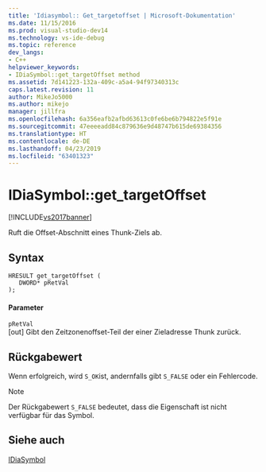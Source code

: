 ```yaml
---
title: 'Idiasymbol:: Get_targetoffset | Microsoft-Dokumentation'
ms.date: 11/15/2016
ms.prod: visual-studio-dev14
ms.technology: vs-ide-debug
ms.topic: reference
dev_langs:
- C++
helpviewer_keywords:
- IDiaSymbol::get_targetOffset method
ms.assetid: 7d141223-132a-409c-a5a4-94f97340313c
caps.latest.revision: 11
author: MikeJo5000
ms.author: mikejo
manager: jillfra
ms.openlocfilehash: 6a356eafb2afbd63613c0fe6be6b794822e5f91e
ms.sourcegitcommit: 47eeeeadd84c879636e9d48747b615de69384356
ms.translationtype: HT
ms.contentlocale: de-DE
ms.lasthandoff: 04/23/2019
ms.locfileid: "63401323"
---
```

# <a name="idiasymbolgettargetoffset"></a>IDiaSymbol::get_targetOffset
[!INCLUDE[vs2017banner](../../includes/vs2017banner.md)]

Ruft die Offset-Abschnitt eines Thunk-Ziels ab.  
  
## <a name="syntax"></a>Syntax  
  
```cpp#  
HRESULT get_targetOffset (   
   DWORD* pRetVal  
);  
```  
  
#### <a name="parameters"></a>Parameter  
 `pRetVal`  
 [out] Gibt den Zeitzonenoffset-Teil der einer Zieladresse Thunk zurück.  
  
## <a name="return-value"></a>Rückgabewert  
 Wenn erfolgreich, wird `S_OK`ist, andernfalls gibt `S_FALSE` oder ein Fehlercode.  
  
> [!NOTE]
> Der Rückgabewert `S_FALSE` bedeutet, dass die Eigenschaft ist nicht verfügbar für das Symbol.  
  
## <a name="see-also"></a>Siehe auch  
 [IDiaSymbol](../../debugger/debug-interface-access/idiasymbol.md)
